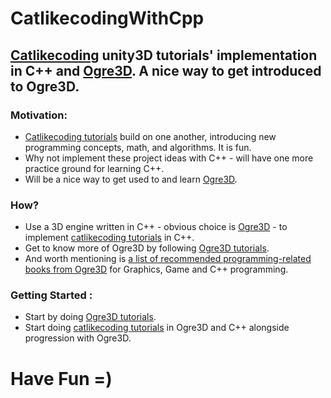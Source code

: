 # CatlikecodingWithCpp
## [Catlikecoding](https://catlikecoding.com/unity/tutorials/) unity3D tutorials' implementation in C++ and [Ogre3D](https://www.ogre3d.org/about). A nice way to get introduced to Ogre3D.

### Motivation:
* [Catlikecoding tutorials](https://catlikecoding.com/unity/tutorials/) build on one another, introducing new programming concepts, math, and algorithms. It is fun.
* Why not implement these project ideas with C++ - will have one more practice ground for learning C++.
* Will be a nice way to get used to and learn [Ogre3D](https://www.ogre3d.org/about).

### How?
* Use a 3D engine written in C++ - obvious choice is [Ogre3D](https://www.ogre3d.org/about) - to implement [catlikecoding tutorials](https://catlikecoding.com/unity/tutorials/) in C++.
* Get to know more of Ogre3D by following [Ogre3D tutorials](http://wiki.ogre3d.org/Tutorials).
* And worth mentioning is [a list of recommended programming-related books from Ogre3D](http://wiki.ogre3d.org/Recommended+reading) for Graphics, Game and C++ programming.

### Getting Started :
* Start by doing [Ogre3D tutorials](http://wiki.ogre3d.org/Tutorials).
* Start doing [catlikecoding tutorials](https://catlikecoding.com/unity/tutorials/) in Ogre3D and C++ alongside progression with Ogre3D.

# Have Fun =)


